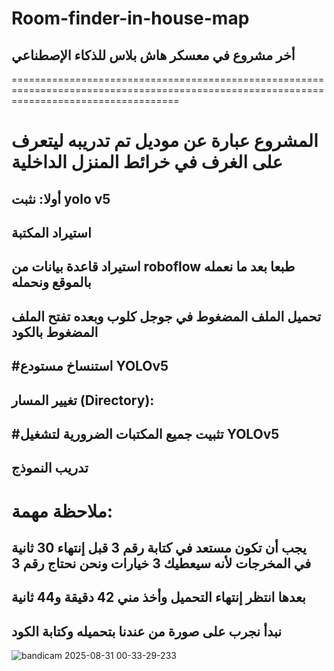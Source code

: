 # Room-finder-in-house-map
## أخر مشروع في معسكر هاش بلاس للذكاء الإصطناعي
=========================================================================================================================================
# المشروع عبارة عن موديل تم تدريبه ليتعرف على الغرف في خرائط المنزل الداخلية

## أولا: نثبت yolo v5 
## استيراد المكتبة
## استيراد قاعدة بيانات من roboflow  طبعا بعد ما نعمله بالموقع ونحمله
## تحميل الملف المضغوط في جوجل كلوب وبعده تفتح الملف المضغوط بالكود
## #استنساخ مستودع YOLOv5
## تغيير المسار (Directory):
## #تثبيت جميع المكتبات الضرورية لتشغيل YOLOv5
## تدريب النموذج
# ملاحظة مهمة:
## يجب أن تكون مستعد في كتابة رقم 3 قبل إنتهاء 30 ثانية في المخرجات لأنه سيعطيك 3 خيارات ونحن نحتاج رقم 3
## بعدها انتظر إنتهاء التحميل وأخذ مني 42 دقيقة و44 ثانية
## نبدأ نجرب على صورة من عندنا بتحميله وكتابة الكود

![bandicam 2025-08-31 00-33-29-233](https://github.com/user-attachments/assets/27738e0c-e304-427e-8398-a73afb31683b)
